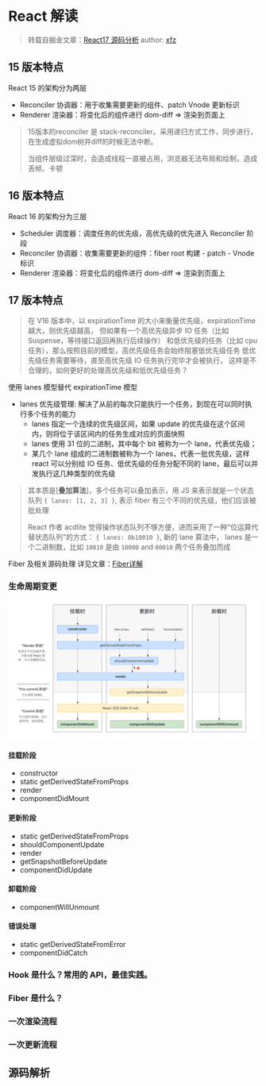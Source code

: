 # React 解读

> 转载自掘金文章：[React17 源码分析](https://juejin.cn/post/6898635086657224717)
> author: [xfz](https://juejin.cn/user/1415826705485128)

## 15 版本特点
React 15 的架构分为两层
- Reconciler 协调器：用于收集需要更新的组件、patch Vnode 更新标识
- Renderer 渲染器：将变化后的组件进行 dom-diff => 渲染到页面上

> 15版本的reconciler 是 stack-reconciler。采用递归方式工作，同步进行，在生成虚拟dom树并diff的时候无法中断。
>
> 当组件层级过深时，会造成线程一直被占用，浏览器无法布局和绘制，造成丢帧、卡顿

## 16 版本特点
React 16 的架构分为三层
- Scheduler 调度器：调度任务的优先级，高优先级的优先进入 Reconciler 阶段
- Reconciler 协调器：收集需要更新的组件：fiber root 构建 - patch - Vnode 标识
- Renderer 渲染器：将变化后的组件进行 dom-diff => 渲染到页面上

## 17 版本特点

> 在 V16 版本中，以 expirationTime 的大小来衡量优先级，expirationTime 越大，则优先级越高，
> 但如果有一个高优先级异步 IO 任务（比如 Suspense，等待接口返回再执行后续操作）
> 和低优先级的任务（比如 cpu 任务），那么按照目前的模型，高优先级任务会始终阻塞低优先级任务
> 低优先级任务需要等待，直至高优先级 IO 任务执行完毕才会被执行，
> 这样是不合理的，如何更好的处理高优先级和低优先级任务？

使用 lanes 模型替代 expirationTime 模型
- lanes 优先级管理: 解决了从前的每次只能执行一个任务，到现在可以同时执行多个任务的能力
  - lanes 指定一个连续的优先级区间，如果 update 的优先级在这个区间内，则将位于该区间内的任务生成对应的页面快照
  - lanes 使用 31 位的二进制，其中每个 bit 被称为一个 lane，代表优先级；
  - 某几个 lane 组成的二进制数被称为一个 lanes，代表一批优先级，这样 react 可以分别给 IO 任务、低优先级的任务分配不同的 lane，最后可以并发执行这几种类型的优先级

> 其本质是[**叠加算法**]，多个任务可以叠加表示，用 JS 来表示就是一个状态队列 `{ lanes: [1, 2, 3] }`,
> 表示 fiber 有三个不同的优先级，他们应该被批处理
>
> React 作者 acdlite 觉得操作状态队列不够方便，进而采用了一种"位运算代替状态队列"的方式：
> `{ lanes: 0b10010 }`, 新的 lane 算法中， lanes 是一个二进制数，比如 `10010` 是由 `10000` and `00010` 两个任务叠加而成

Fiber 及相关源码处理 详见文章：[Fiber详解](https://blog.ahulib.com/blog/Fiber详解)

### 生命周期变更
![React 16.4 以上生命周期](/interview/react_lifestyle.png)
#### 挂载阶段
- constructor
- static getDerivedStateFromProps
- render
- componentDidMount

#### 更新阶段
- static getDerivedStateFromProps
- shouldComponentUpdate
- render
- getSnapshotBeforeUpdate
- componentDidUpdate

#### 卸载阶段
- componentWillUnmount

#### 错误处理
- static getDerivedStateFromError
- componentDidCatch

### Hook 是什么？常用的 API，最佳实践。

### Fiber 是什么？

### 一次渲染流程

### 一次更新流程

## 源码解析
